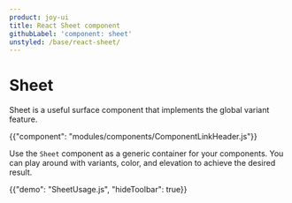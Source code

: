 ```yaml
---
product: joy-ui
title: React Sheet component
githubLabel: 'component: sheet'
unstyled: /base/react-sheet/
---
```


# Sheet

<p class="description">Sheet is a useful surface component that implements the global variant feature.</p>

{{"component": "modules/components/ComponentLinkHeader.js"}}

Use the `Sheet` component as a generic container for your components.
You can play around with variants, color, and elevation to achieve the desired result.

{{"demo": "SheetUsage.js", "hideToolbar": true}}
